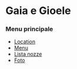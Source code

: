 # Gaia e Gioele

### Menu principale

- [Location](assets/location.md)
- [Menu](assets/menu.md)
- [Lista nozze](assets/listanozze.md)
- [Foto](assets/foto.md)
